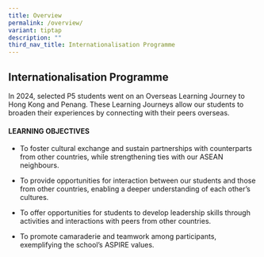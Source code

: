 ```yaml
---
title: Overview
permalink: /overview/
variant: tiptap
description: ""
third_nav_title: Internationalisation Programme
---
```

<h2>Internationalisation Programme</h2>
<p>In 2024, selected P5 students went on an Overseas Learning Journey to
Hong Kong and Penang. These Learning Journeys allow our students to broaden
their experiences by connecting with their peers overseas.</p>
<h4>LEARNING OBJECTIVES</h4>
<ul data-tight="true" class="tight">
<li>
<p>To foster cultural exchange and sustain partnerships with counterparts
from other countries, while strengthening ties with our ASEAN neighbours.</p>
</li>
<li>
<p>To provide opportunities for interaction between our students and those
from other countries, enabling a deeper understanding of each other’s cultures.</p>
</li>
<li>
<p>To offer opportunities for students to develop leadership skills through
activities and interactions with peers from other countries.</p>
</li>
<li>
<p>To promote camaraderie and teamwork among participants, exemplifying the
school’s ASPIRE values.</p>
</li>
</ul>
<p></p>